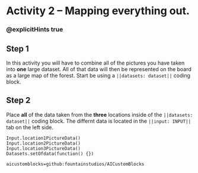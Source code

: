 # Activity 2 – Mapping everything out.

### @explicitHints true

## Step 1
In this activity you will have to combine all of the pictures you have taken into **one** large dataset. All of that data will then be represented on 
the board as a large map of the forest. Start be using a `||datasets: dataset||` coding block. 

## Step 2
Place **all** of the data taken from the **three** locations inside of the `||datasets: dataset||` coding block. The differnt data is located in the 
`||input: INPUT||` tab on the left side. 


```ghost
Input.location1PictureData()
Input.location2PictureData()
Input.location3PictureData()
Datasets.setOfdata(function() {})
```

```package
aicustomblocks=github:fountainstudios/AICustomBlocks
```